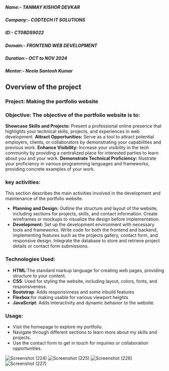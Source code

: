 ##### Name:- TANMAY KISHOR DEVKAR
##### Company:- CODTECH IT SOLUTIONS
##### ID:- CT08DS9022
##### Domain:- FRONTEND WEB DEVELOPMENT 
##### Duration:- OCT to NOV 2024
##### Mentor:- Neela Santosh Kumar   

## Overview of the project
### Project: Making the portfolio website

### Objective: The objective of the portfolio website is to:

**Showcase Skills and Projects:** Present a professional online presence that highlights your technical skills, projects, and experiences in web development.
**Attract Opportunities:** Serve as a tool to attract potential employers, clients, or collaborators by demonstrating your capabilities and previous work.
**Enhance Visibility:** Increase your visibility in the tech community by providing a centralized place for interested parties to learn about you and your work.
**Demonstrate Technical Proficiency:** Illustrate your proficiency in various programming languages and frameworks, providing concrete examples of your work.

### key activities:
This section describes the main activities involved in the development and maintenance of the portfolio website.

- **Planning and Design:**
Outline the structure and layout of the website, including sections for projects, skills, and contact information.
Create wireframes or mockups to visualize the design before implementation.
- **Development:**
Set up the development environment with necessary tools and frameworks.
Write code for both the frontend and backend, implementing features such as the projects gallery, contact form, and responsive design.
Integrate the database to store and retrieve project details or contact form submissions.

### Technologies Used:
- **HTML**:The standard markup language for creating web pages, providing structure to your 
           content.
- **CSS**: Used for styling the website, including layout, colors, fonts, and responsiveness.
- **Bootstrap**: Adds responsivness and some inbuild features
- **Flexbox**:for making usable for various viewport heights
- **JavaScript**: Adds interactivity and dynamic behavior to the website.

### Usage:
- Visit the homepage to explore my portfolio.
- Navigate through different sections to learn more about my skills and projects.
- Use the contact form to get in touch for inquiries or collaboration opportunities.

![Screenshot (224)](https://github.com/user-attachments/assets/3c575403-c8d7-45bf-bb03-5256964b1ca5)
![Screenshot (225)](https://github.com/user-attachments/assets/b09a1180-83c3-4eae-9b9a-51cd636dbf30)
![Screenshot (226)](https://github.com/user-attachments/assets/2c1434c4-0621-4ab7-9d82-18197aed46f5)
![Screenshot (227)](https://github.com/user-attachments/assets/01dc2406-a1a6-4832-8239-0e1142861a54)


